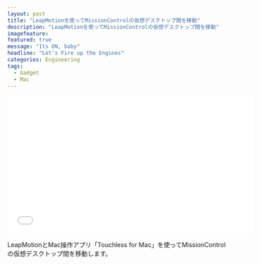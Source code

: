 ```yaml
---
layout: post
title: "LeapMotionを使ってMissionControlの仮想デスクトップ間を移動"
description: "LeapMotionを使ってMissionControlの仮想デスクトップ間を移動"
imagefeature:
featured: true
message: "Its ON, baby"
headline: "Let's Fire up the Engines"
categories: Engineering
tags:
  - Gadget
  - Mac
---
```

<iframe width="560" height="315" src="//www.youtube.com/embed/SxndgtM7Fg0" frameborder="0" allowfullscreen></iframe>

LeapMotionとMac操作アプリ「Touchless for Mac」を使ってMissionControlの仮想デスクトップ間を移動します。
